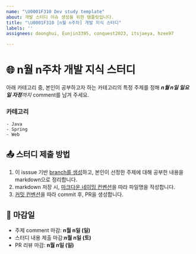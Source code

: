 ```yaml
---
name: "\U0001F310 Dev study template"
about: 개발 스터디 이슈 생성을 위한 템플릿입니다.
title: "\U0001F310 [n월 n주차] 개발 지식 스터디"
labels: ''
assignees: doonghui, Eunjin3395, conquest2023, itsjaeya, hzee97

---
```


# 🌐 n월 n주차 개발 지식 스터디

아래 카테고리 중, 본인이 공부하고자 하는 카테고리의 특정 주제를 정해 _**n월 n일 일요일 자정**까지_ comment를 남겨 주세요.

### 카테고리

```
- Java
- Spring
- Web
```

## 📤 스터디 제출 방법

1. 이 isssue 기반 [branch를 생성](https://github.com/CS-study-with-us/2024-CS-study?tab=readme-ov-file#-markdown-file-naming-convention)하고, 본인이 선정한 주제에 대해 공부한 내용을 markdown으로 정리합니다.
2. markdown 저장 시, [마크다운 네이밍 컨벤션](https://github.com/CS-study-with-us/2024-CS-study?tab=readme-ov-file#-markdown-file-naming-convention)을 따라 파일명을 작성합니다.
3. [커밋 컨벤션](https://github.com/CS-study-with-us/2024-CS-study?tab=readme-ov-file#-markdown-file-naming-convention)을 따라 commit 후, PR을 생성합니다.

## 🌟 마감일

- 주제 comment 마감: **n월 n일 (일)**
- 스터디 내용 제출 마감:**n월 n일 (토)**
- PR 리뷰 마감: **n월 n일 (일)**
